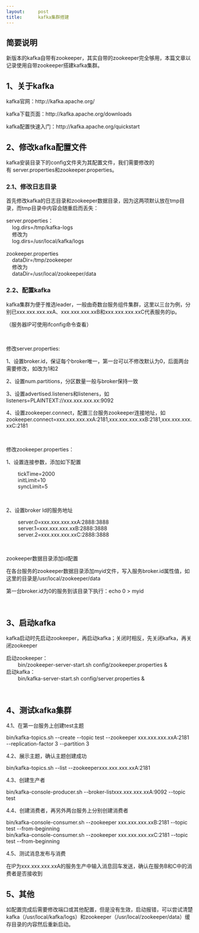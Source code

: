 ```yaml
---
layout:     post
title:      kafka集群搭建
---
```

<div id="article_content" class="article_content clearfix csdn-tracking-statistics" data-pid="blog" data-mod="popu_307" data-dsm="post">
								            <link rel="stylesheet" href="https://csdnimg.cn/release/phoenix/template/css/ck_htmledit_views-f76675cdea.css">
						<div class="htmledit_views" id="content_views">
                <h2>简要说明</h2>

<p>新版本的kafka自带有zookeeper，其实自带的zookeeper完全够用，本篇文章以记录使用自带zookeeper搭建kafka集群。</p>

<h2><a name="t1"></a>1、关于kafka</h2>

<p>kafka官网：http://kafka.apache.org/</p>

<p>kafka下载页面：http://kafka.apache.org/downloads</p>

<p>kafka配置快速入门：http://kafka.apache.org/quickstart</p>

<h2><a name="t2"></a>2、修改kafka配置文件</h2>

<p>kafka安装目录下的config文件夹为其配置文件，我们需要修改的有 server.properties和zookeeper.properties。</p>

<h3><a name="t3"></a>2.1、修改日志目录</h3>

<p>首先修改kafka的日志目录和zookeeper数据目录，因为这两项默认放在tmp目录，而tmp目录中内容会随重启而丢失：</p>

<p>server.properties：<br>
    log.dirs=/tmp/kafka-logs<br>
    修改为<br>
    log.dirs=/usr/local/kafka/logs<br><br>
zookeeper.properties<br>
    dataDir=/tmp/zookeeper<br>
    修改为<br>
    dataDir=/usr/local/zookeeper/data</p>

<h3><a name="t4"></a>2.2、配置kafka</h3>

<p>kafka集群为便于推选leader，一般由奇数台服务组件集群，这里以三台为例，分别已xxx.xxx.xxx.xxA、xxx.xxx.xxx.xxB和xxx.xxx.xxx.xxC代表服务的ip。</p>

<p>（服务器IP可使用ifconfig命令查看）</p>

<p> </p>

<p>修改server.properties:</p>

<p>1、设置broker.id，保证每个broker唯一，第一台可以不修改默认为0，后面两台需要修改，如改为1和2</p>

<p>2、设置num.partitions，分区数量一般与broker保持一致</p>

<p>3、设置advertised.listeners和listeners，如listeners=PLAINTEXT://xxx.xxx.xxx.xx:9092</p>

<p>4、设置zookeeper.connect，配置三台服务zookeeper连接地址，如zookeeper.connect=xxx.xxx.xxx.xxA:2181,xxx.xxx.xxx.xxB:2181,xxx.xxx.xxx.xxC:2181</p>

<p> </p>

<p>修改zookeeper.properties：</p>

<p>1、设置连接参数，添加如下配置</p>

<p>        tickTime=2000<br>
        initLimit=10<br>
        syncLimit=5</p>

<p> </p>

<p>2、设置broker Id的服务地址</p>

<p>        server.0=xxx.xxx.xxx.xxA:2888:3888<br>
        server.1=xxx.xxx.xxx.xxB:2888:3888<br>
        server.2=xxx.xxx.xxx.xxC:2888:3888</p>

<p> </p>

<p>zookeeper数据目录添加id配置</p>

<p>在各台服务的zookeeper数据目录添加myid文件，写入服务broker.id属性值，如这里的目录是/usr/local/zookeeper/data</p>

<p>第一台broker.id为0的服务到该目录下执行：echo 0 &gt; myid</p>

<p> </p>

<h2><a name="t5"></a>3、启动kafka</h2>

<p>kafka启动时先启动zookeeper，再启动kafka；关闭时相反，先关闭kafka，再关闭zookeeper</p>

<p>启动zookeeper：<br>
        bin/zookeeper-server-start.sh config/zookeeper.properties &amp;<br>
启动kafka：<br>
        bin/kafka-server-start.sh config/server.properties &amp;</p>

<p> </p>

<h2><a name="t6"></a>4、测试kafka集群</h2>

<p>4.1、在第一台服务上创建test主题</p>

<p>bin/kafka-topics.sh --create --topic test --zookeeper xxx.xxx.xxx.xxA:2181 --replication-factor 3 --partition 3</p>

<p>4.2、展示主题，确认主题创建成功</p>

<p>bin/kafka-topics.sh --list --zookeeperxxx.xxx.xxx.xxA:2181</p>

<p>4.3、创建生产者</p>

<p>bin/kafka-console-producer.sh --broker-listxxx.xxx.xxx.xxA:9092 --topic test</p>

<p>4.4、创建消费者，再另外两台服务上分别创建消费者</p>

<p>bin/kafka-console-consumer.sh --zookeeper xxx.xxx.xxx.xxB:2181 --topic test --from-beginning<br>
bin/kafka-console-consumer.sh --zookeeper xxx.xxx.xxx.xxC:2181 --topic test --from-beginning</p>

<p>4.5、测试消息发布与消费</p>

<p>在IP为xxx.xxx.xxx.xxA的服务生产中输入消息回车发送，确认在服务B和C中的消费者是否接收到</p>

<h2><a name="t7"></a>5、其他</h2>

<p>如配置完成后需要修改端口或其他配置，但是没有生效，启动报错，可以尝试清楚kafka（/usr/local/kafka/logs）和zookeeper（/usr/local/zookeeper/data）缓存目录的内容然后重新启动。</p>            </div>
                </div>